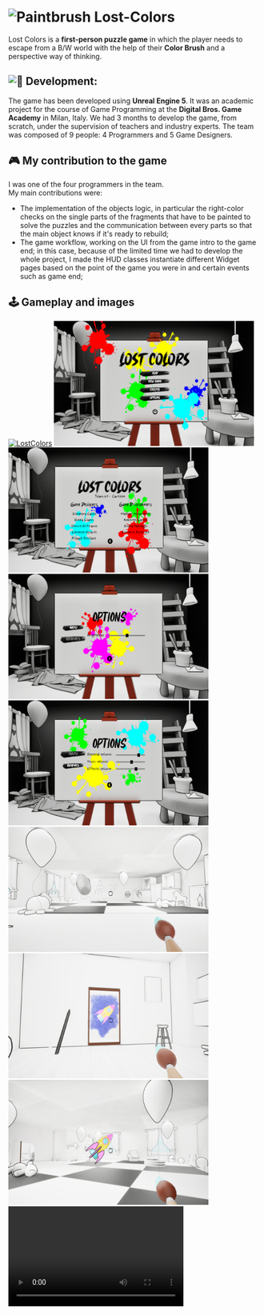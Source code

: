 # <img src="https://raw.githubusercontent.com/Tarikul-Islam-Anik/Animated-Fluent-Emojis/master/Emojis/Objects/Paintbrush.png" alt="Paintbrush" width="40" height="40" /> Lost-Colors

Lost Colors is a **first-person puzzle game** in which the player needs to escape from a B/W world with the help of their **Color Brush** and a perspective way of thinking.

## <img src="https://raw.githubusercontent.com/Tarikul-Islam-Anik/Animated-Fluent-Emojis/master/Emojis/Smilies/Alien%20Monster.png" alt="👾" width="30" height="30" /> Development:
The game has been developed using **Unreal Engine 5**. It was an academic project for the course of Game Programming at the **Digital Bros. Game Academy** in Milan, Italy. We had 3 months to develop the game, from scratch, under the supervision of teachers and industry experts. The team was composed of 9 people: 4 Programmers and 5 Game Designers.

## 🎮 My contribution to the game
I was one of the four programmers in the team. </br>
My main contributions were: </br>
 - The implementation of the objects logic, in particular the right-color checks on the single parts of the fragments that have to be painted to solve the puzzles and the communication between every parts so that the main object knows if it's ready to rebuild;
 - The game workflow, working on the UI from the game intro to the game end; in this case, because of the limited time we had to develop the whole project, I made the HUD classes instantiate different Widget pages based on the point of the game you were in and certain events such as game end;

## 🕹️ Gameplay and images
[![LostColors](https://ytcards.demolab.com/?id=Rg-1IgAz0nE&title=Lost+Colors+Gameplay&background_color=%23000000&title_color=%23ffffff&stats_color=%23dedede&max_title_lines=1&width=400&border_radius=5)](https://youtu.be/Rg-1IgAz0nE) 
<img src="LostColorsImgAndVid/LostColorsMenu.png" alt="Lost Colors Menu" height=250 width=400> </br>
<img src="LostColorsImgAndVid/LostColorsCredits.png" alt="Lost Colors Menu" height=250 width=400>
<img src="LostColorsImgAndVid/LostColorsGraphicOptions.png" alt="Lost Colors Menu" height=250 width=400>
<img src="LostColorsImgAndVid/LostColorsOptions.png" alt="Lost Colors Menu" height=250 width=400>
<img src="LostColorsImgAndVid/LostColorsRocketBW.png" alt="Lost Colors Menu" height=250 width=400>
<img src="LostColorsImgAndVid/LostColorsRocketReference.png" alt="Lost Colors Menu" height=250 width=400>
<img src="LostColorsImgAndVid/LostColorsRocketColored.png" alt="Lost Colors Menu" height=250 width=400>
<video width="350" height="200" controls>
  <source src="LostColorsImgAndVid/LostColorsCakeRebuild.mp4" type="video/mp4">
</video>
